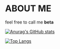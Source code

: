 # ABOUT ME
feel free to call me **beta**

[![Anurag's GitHub stats](https://github-readme-stats.vercel.app/api?username=betadv&show_icons=true&theme=transparent&hide_rank=true)](https://github.com/anuraghazra/github-readme-stats)

[![Top Langs](https://github-readme-stats.vercel.app/api/top-langs/?username=betadv&theme=transparent&hide=css,nix&layout=compact)](https://github.com/anuraghazra/github-readme-stats)